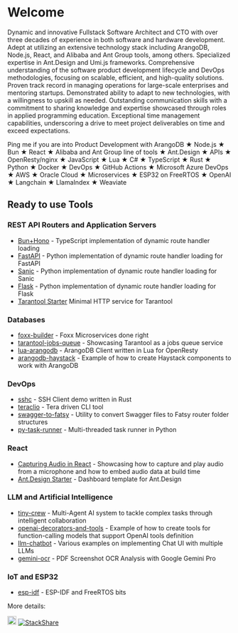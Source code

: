 # Welcome 

Dynamic and innovative Fullstack Software Architect and CTO with over three decades of experience in both software and hardware development. Adept at utilizing an extensive technology stack including ArangoDB, Node.js, React, and Alibaba and Ant Group tools, among others. Specialized expertise in Ant.Design and Umi.js frameworks. Comprehensive understanding of the software product development lifecycle and DevOps methodologies, focusing on scalable, efficient, and high-quality solutions. Proven track record in managing operations for large-scale enterprises and mentoring startups. Demonstrated ability to adapt to new technologies, with a willingness to upskill as needed. Outstanding communication skills with a commitment to sharing knowledge and expertise showcased through roles in applied programming education. Exceptional time management capabilities, underscoring a drive to meet project deliverables on time and exceed expectations.

Ping me if you are into Product Development with ArangoDB ★ Node.js ★ Bun ★ React ★ Alibaba and Ant Group line of tools ★ Ant.Design ★ APIs ★ OpenResty/nginx ★ JavaScript ★ Lua ★ C# ★ TypeScript ★ Rust ★ Python ★ Docker ★ DevOps ★ GitHub Actions ★ Microsoft Azure DevOps ★ AWS ★ Oracle Cloud ★ Microservices ★ ESP32 on FreeRTOS ★ OpenAI ★ Langchain ★ LlamaIndex ★ Weaviate

## Ready to use Tools

### REST API Routers and Application Servers

- [Bun+Hono](https://github.com/skitsanos/bun-dynamic-routes) - TypeScript implementation of dynamic route handler loading
- [FastAPI](https://github.com/skitsanos/fastapi-dynamic-routes) - Python implementation of dynamic route handler loading for FastAPI
- [Sanic](https://github.com/skitsanos/sanic-dynamic-routes) - Python implementation of dynamic route handler loading for Sanic
- [Flask](https://github.com/skitsanos/flask-dynamic-routes) - Python implementation of dynamic route handler loading for Flask
- [Tarantool Starter](https://github.com/skitsanos/tarantool-example) Minimal HTTP service for Tarantool

### Databases

- [foxx-builder](https://github.com/skitsanos/foxx-builder) - Foxx Microservices done right
- [tarantool-jobs-queue](https://github.com/skitsanos/tarantool-jobs-queue) - Showcasing Tarantool as a jobs queue service
- [lua-arangodb](https://github.com/skitsanos/lua-arangodb) - ArangoDB Client written in Lua for OpenResty
- [arangodb-haystack](https://github.com/skitsanos/arangodb-haystack) - Example of how to create Haystack components to work with ArangoDB

### DevOps

- [sshc](https://github.com/skitsanos/sshc) - SSH Client demo written in Rust
- [teraclio](https://github.com/skitsanos/teraclio) - Tera driven CLI tool
- [swagger-to-fatsy](https://github.com/skitsanos/swagger-to-fatsy) - Utility to convert Swagger files to Fatsy router folder structures
- [py-task-runner](https://github.com/skitsanos/py-task-runner/) - Multi-threaded task runner in Python

### React

- [Capturing Audio in React](https://github.com/skitsanos/react-tts) - Showcasing how to capture and play audio from a microphone and how to embed audio data at build time
- [Ant.Design Starter](https://github.com/skitsanos/default-dashboard) - Dashboard template for Ant.Design

### LLM and Artificial Intelligence

- [tiny-crew](https://github.com/skitsanos/tiny-crew) - Multi-Agent AI system to tackle complex tasks through intelligent collaboration
- [openai-decorators-and-tools](https://github.com/skitsanos/openai-decorators-and-tools) - Example of how to create tools for function-calling models that support OpenAI tools definition
- [llm-chatbot](https://github.com/skitsanos/llm-chatbot) - Various examples on implementing Chat UI with multiple LLMs
- [gemini-ocr](https://github.com/skitsanos/gemini-ocr) - PDF Screenshot OCR Analysis with Google Gemini Pro

### IoT and ESP32

- [esp-idf](https://github.com/skitsanos/esp-idf) - ESP-IDF and FreeRTOS bits

More details: 

[<img src="https://static-exp1.licdn.com/sc/h/90y3av2ns08iojcadywbxioqh" width="20">](https://www.linkedin.com/in/skitsanos/) [![StackShare](http://img.shields.io/badge/tech-stack-0690fa.svg?style=flat)](https://stackshare.io/skitsanos/stack)

